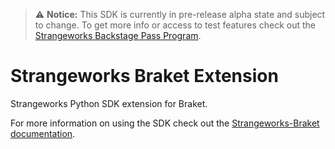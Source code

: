 > ⚠️ **Notice:** This SDK is currently in pre-release alpha state and subject to change.
> To get more info or access to test features check out the
> [Strangeworks Backstage Pass Program](https://strangeworks.com/backstage).

# Strangeworks Braket Extension

Strangeworks Python SDK extension for Braket.

For more information on using the SDK check out the
[Strangeworks-Braket documentation](https://docs.strangeworks.com/quantum/braket).
